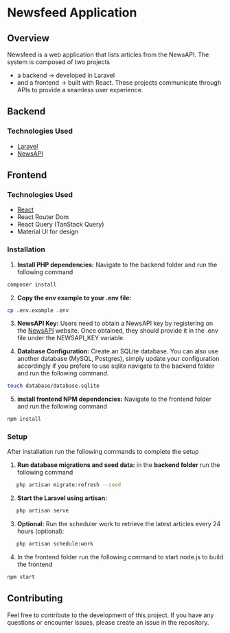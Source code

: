 # Newsfeed Application

## Overview

Newsfeed is a web application that lists articles from the NewsAPI. The system is composed of two projects

- a backend -> developed in Laravel
- and a frontend -> built with React.
  These projects communicate through APIs to provide a seamless user experience.

## Backend

### Technologies Used

- [Laravel](https://laravel.com/)
- [NewsAPI](https://newsapi.org/)

## Frontend

### Technologies Used

- [React](https://react.dev/)
- React Router Dom
- React Query (TanStack Query)
- Material UI for design

### Installation

1. **Install PHP dependencies:** Navigate to the backend folder and run the following command

```sh
composer install
```

2. **Copy the env example to your .env file:**

```sh
cp .env.example .env
```

3. **NewsAPI Key:** Users need to obtain a NewsAPI key by registering on the [NewsAPI](https://newsapi.org/) website. Once obtained, they should provide it in the .env file under the NEWSAPI_KEY variable.

4. **Database Configuration:** Create an SQLite database. You can also use another database (MySQL, Postgres), simply update your configuration accordingly if you prefere to use sqlite navigate to the backend folder and run the following command.

```sh
touch database/database.sqlite
```

5. **install frontend NPM dependencies:** Navigate to the frontend folder and run the following command

```sh
npm install
```

### Setup

After installation run the following commands to complete the setup

1. **Run database migrations and seed data:** in the **backend folder** run the following command

```sh
   php artisan migrate:refresh --seed
```

2. **Start the Laravel using artisan:**

```sh
   php artisan serve
```

3. **Optional:** Run the scheduler work to retrieve the latest articles every 24 hours (optional):

```sh
   php artisan schedule:work
```

4. In the frontend folder run the following command to start node.js to build the frontend

```sh
npm start
```

## Contributing

Feel free to contribute to the development of this project. If you have any questions or encounter issues, please create an issue in the repository.
